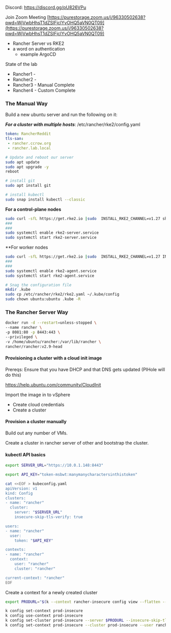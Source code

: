 
Discord: https://discord.gg/pU826VPu 

Join Zoom Meeting [https://purestorage.zoom.us/j/96330502638?pwd=WjVwbHhsT1dZSlFjclYvOHQ5aVN0QT09](https://purestorage.zoom.us/j/96330502638?pwd=WjVwbHhsT1dZSlFjclYvOHQ5aVN0QT09)

- Rancher Server vs RKE2
- a word on authentication
	- example ArgoCD


State of the lab
- Rancher1 -
- Rancher2 -
- Rancher3 - Manual  Complete
- Rancher4 - Custom Complete



### The Manual Way


Build a new ubuntu server and run the following on it:

***For a cluster with multiple hosts***:
/etc/rancher/rke2/config.yaml
```yaml
token: RancherReddit
tls-san:
 - rancher.ccrow.org
 - rancher.lab.local

```


```bash
# Update and reboot our server
sudo apt update
sudo apt upgrade -y
reboot

# install git
sudo apt install git

# install kubectl 
sudo snap install kubectl --classic
```

**For a control-plane nodes**
```bash
sudo curl -sfL https://get.rke2.io |sudo  INSTALL_RKE2_CHANNEL=v1.27 sh -
###
###
sudo systemctl enable rke2-server.service
sudo systemctl start rke2-server.service
```


**For worker nodes
```bash
sudo curl -sfL https://get.rke2.io |sudo  INSTALL_RKE2_CHANNEL=v1.27 INSTALL_RKE2_TYPE="agent" sh -
###
###
sudo systemctl enable rke2-agent.service
sudo systemctl start rke2-agent.service
```

```bash
# Snag the configuration file
mkdir .kube
sudo cp /etc/rancher/rke2/rke2.yaml ~/.kube/config
sudo chown ubuntu:ubuntu .kube -R
```

### The Rancher Server Way


```bash
docker run -d --restart=unless-stopped \
--name rancher \
-p 8081:80 -p 8443:443 \
--privileged \
-v /home/ubuntu/rancher:/var/lib/rancher \
rancher/rancher:v2.9-head
```


#### Provisioning a cluster with a cloud init image

Prereqs: Ensure that you have DHCP and that DNS gets updated (PIHole will do this)

https://help.ubuntu.com/community/CloudInit

Import the image in to vSphere

- Create cloud credentials
- Create a cluster



#### Provision a cluster manually

Build out any number of VMs.

Create a cluster in rancher server of other and bootstrap the cluster.


#### kubectl API basics

```bash
export SERVER_URL="https://10.0.1.148:8443"
```
```bash
export API_KEY="token-msbwt:manymanycharactersinthistoken"
```

```bash
cat <<EOF > kubeconfig.yaml
apiVersion: v1
kind: Config
clusters:
- name: "rancher"
  cluster:
    server: "$SERVER_URL"
    insecure-skip-tls-verify: true

users:
- name: "rancher"
  user:
    token: "$API_KEY"

contexts:
- name: "rancher"
  context:
    user: "rancher"
    cluster: "rancher"

current-context: "rancher"
EOF
```

Create a context for a newly created cluster
```bash
export PRODURL="$(k --context rancher-insecure config view --flatten --minify | yq .clusters[0].cluster.server)/k8s/clusters/$(k --context rancher-insecure -n fleet-default get cluster prod -o yaml | yq .status.clusterName)"

k config set-context prod-insecure
k config use-context prod-insecure
k config set-cluster prod-insecure --server $PRODURL --insecure-skip-tls-verify
k config set-context prod-insecure --cluster prod-insecure --user rancher
```

